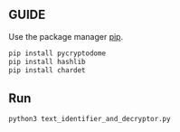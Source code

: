 ## GUIDE
Use the package manager [pip](https://pip.pypa.io/en/stable/).

```bash
pip install pycryptodome
pip install hashlib
pip install chardet
```

## Run

```bash
python3 text_identifier_and_decryptor.py
```

